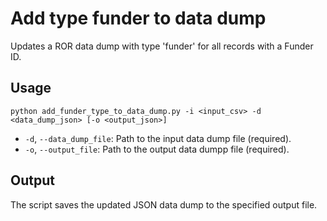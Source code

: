 # Add type funder to data dump

Updates a ROR data dump with type 'funder' for all records with a Funder ID.

## Usage

```
python add_funder_type_to_data_dump.py -i <input_csv> -d <data_dump_json> [-o <output_json>]
```

- `-d`, `--data_dump_file`: Path to the input data dump file (required).
- `-o`, `--output_file`: Path to the output data dumpp file (required).


## Output

The script saves the updated JSON data dump to the specified output file.